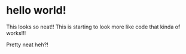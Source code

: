 # hello world!

This looks so neat!! This is starting to look more like code that kinda of works!!!

Pretty neat heh?!